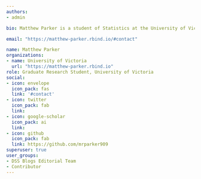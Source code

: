 ```yaml
---
authors:
- admin

bio: Matthew Parker is a student of Statistics at the University of Victoria, a student researcher at the University of British Columbia, and a founding member of [DSS Blogs](https://dss-ialh.rbind.io/). His research interests include abundance modelling using INAR and N-Mixture methodologies, machine learning techniques, manifold regression, and statistical applications to health care. He graduated from the Visual and Automated Disease Analytics training program in 2019.   

email: "https://matthew-parker.rbind.io/#contact"

name: Matthew Parker
organizations: 
- name: University of Victoria
  url: "https://matthew-parker.rbind.io"
role: Graduate Research Student, University of Victoria
social:
- icon: envelope
  icon_pack: fas
  link: '#contact'
- icon: twitter
  icon_pack: fab
  link: 
- icon: google-scholar
  icon_pack: ai
  link: 
- icon: github
  icon_pack: fab
  link: https://github.com/mrparker909
superuser: true
user_groups:
- DSS Blogs Editorial Team
- Contributor
---
```



